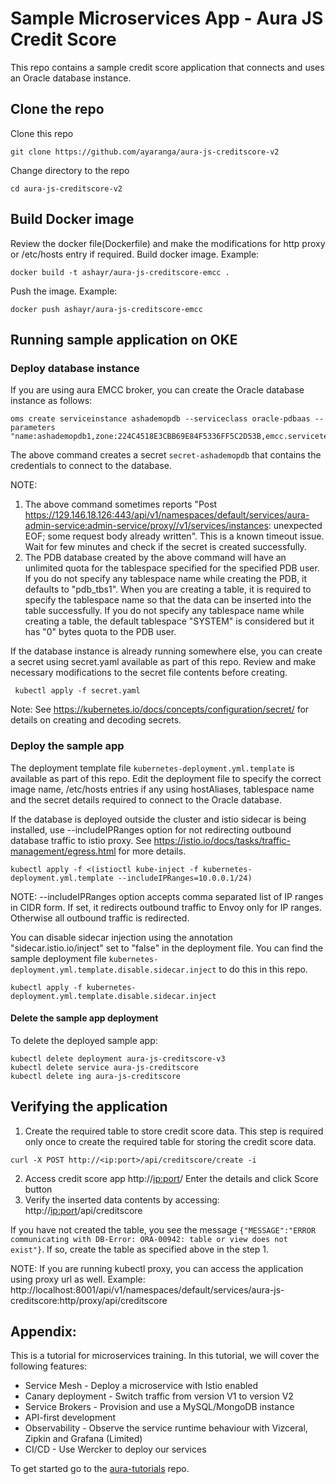 # Sample Microservices App - Aura JS Credit Score
This repo contains a sample credit score application that connects and uses an Oracle database instance.
## Clone the repo
Clone this repo
```
git clone https://github.com/ayaranga/aura-js-creditscore-v2
```
Change directory to the repo
```
cd aura-js-creditscore-v2
```
## Build Docker image
Review the docker file(Dockerfile) and make the modifications for http proxy or /etc/hosts entry if required.
Build docker image. Example:
```
docker build -t ashayr/aura-js-creditscore-emcc .
```
Push the image. Example:
```
docker push ashayr/aura-js-creditscore-emcc
```
## Running sample application on OKE
### Deploy database instance
If you are using aura EMCC broker, you can create the Oracle database instance as follows:
```
oms create serviceinstance ashademopdb --serviceclass oracle-pdbaas --parameters "name:ashademopdb1,zone:224C4518E3CBB69E84F5336FF5C2D53B,emcc.servicetemplate.parameters.workload_name:SAI_MEDIUM_WORKLOAD,emcc.servicetemplate.parameters.pdb_name:ashademopdb2,emcc.servicetemplate.parameters.service_name:ashademopdb3,emcc.servicetemplate.parameters.target_name:demo,emcc.servicetemplate.parameters.username:foo,emcc.servicetemplate.parameters.password:bar,emcc.servicetemplate.parameters.tablespaces:ashademotbs"
```
The above command creates a secret `secret-ashademopdb` that contains the credentials to connect to the database.

NOTE:
1. The above command sometimes reports "Post https://129.146.18.126:443/api/v1/namespaces/default/services/aura-admin-service:admin-service/proxy//v1/services/instances: unexpected EOF; some request body already written". This is a known timeout issue. Wait for few minutes and check if the secret is created successfully.
2. The PDB database created by the above command will have an unlimited quota for the tablespace specified for the specified PDB user. If you do not specify any tablespace name while creating the PDB, it defaults to "pdb_tbs1". When you are creating a table, it is required to specify the tablespace name so that the data can be inserted into the table successfully. If you do not specify any tablespace name while creating a table, the default tablespace "SYSTEM" is considered but it has "0" bytes quota to the PDB user.

If the database instance is already running somewhere else, you can create a secret using secret.yaml available as part of this repo. Review and make necessary modifications to the secret file contents before creating.
```
 kubectl apply -f secret.yaml
```
Note: See https://kubernetes.io/docs/concepts/configuration/secret/ for details on creating and decoding secrets.
### Deploy the sample app
The deployment template file `kubernetes-deployment.yml.template` is available as part of this repo.
Edit the deployment file to specify the correct image name, /etc/hosts entries if any using hostAliases, tablespace name and the secret details required to connect to the Oracle database.

If the database is deployed outside the cluster and istio sidecar is being installed, use --includeIPRanges option for not redirecting outbound database traffic to istio proxy. See https://istio.io/docs/tasks/traffic-management/egress.html for more details.
```
kubectl apply -f <(istioctl kube-inject -f kubernetes-deployment.yml.template --includeIPRanges=10.0.0.1/24)
```
NOTE: --includeIPRanges option accepts comma separated list of IP ranges in CIDR form. If set, it redirects outbound traffic to Envoy only for IP ranges. Otherwise all outbound traffic is redirected.

You can disable sidecar injection using the annotation "sidecar.istio.io/inject" set to "false" in the deployment file. You can find the sample deployment file  `kubernetes-deployment.yml.template.disable.sidecar.inject` to do this in this repo.
```
kubectl apply -f kubernetes-deployment.yml.template.disable.sidecar.inject
```
#### Delete the sample app deployment
To delete the deployed sample app:
```
kubectl delete deployment aura-js-creditscore-v3
kubectl delete service aura-js-creditscore
kubectl delete ing aura-js-creditscore
```
## Verifying the application
1. Create the required table to store credit score data. This step is required only once to create the required table for storing the credit score data.
 ```
curl -X POST http://<ip:port>/api/creditscore/create -i
```
2. Access credit score app http://<ip:port>/
Enter the details and click Score button
3. Verify the inserted data contents by accessing:
http://<ip:port>/api/creditscore

If you have not created the table, you see the message `{"MESSAGE":"ERROR communicating with DB-Error: ORA-00942: table or view does not exist"}`. If so, create the table as specified above in the step 1.

NOTE: If you are running kubectl proxy, you can access the application using proxy url as well. Example: http://localhost:8001/api/v1/namespaces/default/services/aura-js-creditscore:http/proxy/api/creditscore

## Appendix:
This is a tutorial for microservices training. In this tutorial, we will cover the following features:

* Service Mesh - Deploy a microservice with Istio enabled
* Canary deployment - Switch traffic from version V1 to version V2
* Service Brokers - Provision and use a MySQL/MongoDB instance
* API-first development
* Observability - Observe the service runtime behaviour with Vizceral, Zipkin and Grafana (Limited)
* CI/CD - Use Wercker to deploy our services

To get started go to the [aura-tutorials](https://github.com/sachin-pikle/aura-tutorials) repo.
